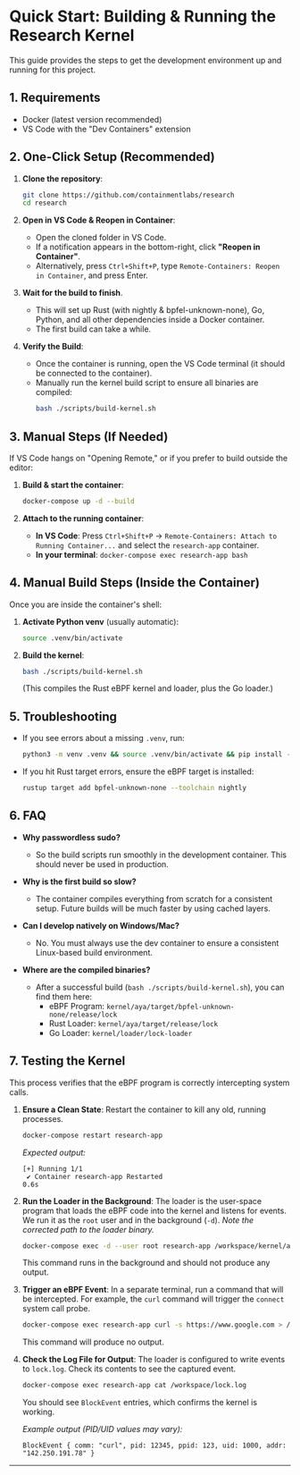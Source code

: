 # Quick Start: Building & Running the Research Kernel

This guide provides the steps to get the development environment up and running for this project.

## 1. Requirements

-   Docker (latest version recommended)
-   VS Code with the "Dev Containers" extension

## 2. One-Click Setup (Recommended)

1.  **Clone the repository**:
    ```bash
    git clone https://github.com/containmentlabs/research
    cd research
    ```

2.  **Open in VS Code & Reopen in Container**:
    -   Open the cloned folder in VS Code.
    -   If a notification appears in the bottom-right, click **"Reopen in Container"**.
    -   Alternatively, press `Ctrl+Shift+P`, type `Remote-Containers: Reopen in Container`, and press Enter.

3.  **Wait for the build to finish**.
    -   This will set up Rust (with nightly & bpfel-unknown-none), Go, Python, and all other dependencies inside a Docker container.
    -   The first build can take a while.

4.  **Verify the Build**:
    -   Once the container is running, open the VS Code terminal (it should be connected to the container).
    -   Manually run the kernel build script to ensure all binaries are compiled:
        ```bash
        bash ./scripts/build-kernel.sh
        ```

## 3. Manual Steps (If Needed)

If VS Code hangs on "Opening Remote," or if you prefer to build outside the editor:

1.  **Build & start the container**:
    ```bash
    docker-compose up -d --build
    ```

2.  **Attach to the running container**:
    -   **In VS Code**: Press `Ctrl+Shift+P` → `Remote-Containers: Attach to Running Container...` and select the `research-app` container.
    -   **In your terminal**: `docker-compose exec research-app bash`

## 4. Manual Build Steps (Inside the Container)

Once you are inside the container's shell:

1.  **Activate Python venv** (usually automatic):
    ```bash
    source .venv/bin/activate
    ```

2.  **Build the kernel**:
    ```bash
    bash ./scripts/build-kernel.sh
    ```
    (This compiles the Rust eBPF kernel and loader, plus the Go loader.)

## 5. Troubleshooting

-   If you see errors about a missing `.venv`, run:
    ```bash
    python3 -m venv .venv && source .venv/bin/activate && pip install -e ".[dev]"
    ```

-   If you hit Rust target errors, ensure the eBPF target is installed:
    ```bash
    rustup target add bpfel-unknown-none --toolchain nightly
    ```

## 6. FAQ

-   **Why passwordless sudo?**
    -   So the build scripts run smoothly in the development container. This should never be used in production.

-   **Why is the first build so slow?**
    -   The container compiles everything from scratch for a consistent setup. Future builds will be much faster by using cached layers.

-   **Can I develop natively on Windows/Mac?**
    -   No. You must always use the dev container to ensure a consistent Linux-based build environment.

-   **Where are the compiled binaries?**
    -   After a successful build (`bash ./scripts/build-kernel.sh`), you can find them here:
        -   eBPF Program: `kernel/aya/target/bpfel-unknown-none/release/lock`
        -   Rust Loader: `kernel/aya/target/release/lock`
        -   Go Loader: `kernel/loader/lock-loader`

## 7. Testing the Kernel

This process verifies that the eBPF program is correctly intercepting system calls.

1.  **Ensure a Clean State**: Restart the container to kill any old, running processes.
    ```bash
    docker-compose restart research-app
    ```
    *Expected output:*
    ```text
    [+] Running 1/1
     ✔ Container research-app Restarted                                                                     0.6s
    ```

2.  **Run the Loader in the Background**: The loader is the user-space program that loads the eBPF code into the kernel and listens for events. We run it as the `root` user and in the background (`-d`). *Note the corrected path to the loader binary.*
    ```bash
    docker-compose exec -d --user root research-app /workspace/kernel/aya/target/x86_64-unknown-linux-gnu/release/lock
    ```
    This command runs in the background and should not produce any output.

3.  **Trigger an eBPF Event**: In a separate terminal, run a command that will be intercepted. For example, the `curl` command will trigger the `connect` system call probe.
    ```bash
    docker-compose exec research-app curl -s https://www.google.com > /dev/null
    ```
    This command will produce no output.

4.  **Check the Log File for Output**: The loader is configured to write events to `lock.log`. Check its contents to see the captured event.
    ```bash
    docker-compose exec research-app cat /workspace/lock.log
    ```
    You should see `BlockEvent` entries, which confirms the kernel is working.

    *Example output (PID/UID values may vary):*
    ```text
    BlockEvent { comm: "curl", pid: 12345, ppid: 123, uid: 1000, addr: "142.250.191.78" }
    ```
---
